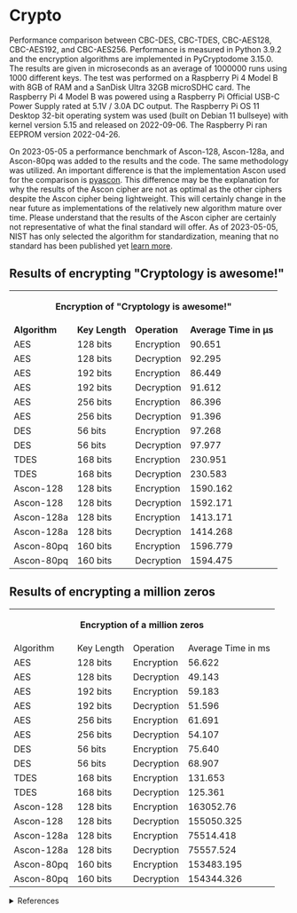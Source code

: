 # Crypto
Performance comparison between CBC-DES, CBC-TDES, CBC-AES128, CBC-AES192, and CBC-AES256.
Performance is measured in Python 3.9.2 and the encryption algorithms are implemented in PyCryptodome 3.15.0.
The results are given in microseconds as an average of 1000000 runs using 1000 different keys.
The test was performed on a Raspberry Pi 4 Model B with 8GB of RAM and a SanDisk Ultra 32GB microSDHC card.
The Raspberry Pi 4 Model B was powered using a Raspberry Pi Official USB-C Power Supply rated at 5.1V / 3.0A DC output.
The Raspberry Pi OS 11 Desktop 32-bit operating system was used (built on Debian 11 bullseye) with kernel version 5.15 and released on 2022-09-06.
The Raspberry Pi ran EEPROM version 2022-04-26.

On 2023-05-05 a performance benchmark of Ascon-128, Ascon-128a, and Ascon-80pq was added to the results and the code. The same methodology was utilized.
An important difference is that the implementation Ascon used for the comparison is [pyascon](https://github.com/meichlseder/pyascon).
This difference may be the explanation for why the results of the Ascon cipher are not as optimal as the other ciphers despite the Ascon cipher being lightweight.
This will certainly change in the near future as implementations of the relatively new algorithm mature over time.
Please understand that the results of the Ascon cipher are certainly not representative of what the final standard will offer.
As of 2023-05-05, NIST has only selected the algorithm for standardization, meaning that no standard has been published yet [learn more](https://csrc.nist.gov/News/2023/lightweight-cryptography-nist-selects-ascon).

## Results of encrypting "Cryptology is awesome!"
<table>
    <tr>
        <td colspan="4"><b><p align="center">Encryption of "Cryptology is awesome!"</p></b></td>
    </tr>
    <tr>
        <td><b>Algorithm</b></td>
        <td><b>Key Length</b></td>
        <td><b>Operation</b></td>
        <td><b>Average Time in μs</b></td>
    </tr>
    <tr>
        <td>AES</td>
        <td>128 bits</td>
        <td>Encryption</td>
        <td>90.651</td>
    </tr>
    <tr>
        <td>AES</td>
        <td>128 bits</td>
        <td>Decryption</td>
        <td>92.295</td>
    </tr>
    <tr>
        <td>AES</td>
        <td>192 bits</td>
        <td>Encryption</td>
        <td>86.449</td>
    </tr>
    <tr>
        <td>AES</td>
        <td>192 bits</td>
        <td>Decryption</td>
        <td>91.612</td>
    </tr>
    <tr>
        <td>AES</td>
        <td>256 bits</td>
        <td>Encryption</td>
        <td>86.396</td>
    </tr>
    <tr>
        <td>AES</td>
        <td>256 bits</td>
        <td>Decryption</td>
        <td>91.396</td>
    </tr>
    <tr>
        <td>DES</td>
        <td>56 bits</td>
        <td>Encryption</td>
        <td>97.268</td>
    </tr>
    <tr>
        <td>DES</td>
        <td>56 bits</td>
        <td>Decryption</td>
        <td>97.977</td>
    </tr>
    <tr>
        <td>TDES</td>
        <td>168 bits</td>
        <td>Encryption</td>
        <td>230.951</td>
    </tr>
    <tr>
        <td>TDES</td>
        <td>168 bits</td>
        <td>Decryption</td>
        <td>230.583</td>
    </tr>
    <tr>
        <td>Ascon-128</td>
        <td>128 bits</td>
        <td>Encryption</td>
        <td>1590.162</td>
    </tr>
    <tr>
        <td>Ascon-128</td>
        <td>128 bits</td>
        <td>Decryption</td>
        <td>1592.171</td>
    </tr>
    <tr>
        <td>Ascon-128a</td>
        <td>128 bits</td>
        <td>Encryption</td>
        <td>1413.171</td>
    </tr>
    <tr>
        <td>Ascon-128a</td>
        <td>128 bits</td>
        <td>Decryption</td>
        <td>1414.268</td>
    </tr>
    <tr>
        <td>Ascon-80pq</td>
        <td>160 bits</td>
        <td>Encryption</td>
        <td>1596.779</td>
    </tr>
    <tr>
        <td>Ascon-80pq</td>
        <td>160 bits</td>
        <td>Decryption</td>
        <td>1594.475</td>
    </tr>
</table>

## Results of encrypting a million zeros
<table>
    <tr>
        <td colspan="4"><b><p align="center">Encryption of a million zeros</p></b></td>
    </tr>
    <tr>
        <td>Algorithm</td>
        <td>Key Length</td>
        <td>Operation</td>
        <td>Average Time in ms</td>
    </tr>
    <tr>
        <td>AES</td>
        <td>128 bits</td>
        <td>Encryption</td>
        <td>56.622</td>
    </tr>
    <tr>
        <td>AES</td>
        <td>128 bits</td>
        <td>Decryption</td>
        <td>49.143</td>
    </tr>
    <tr>
        <td>AES</td>
        <td>192 bits</td>
        <td>Encryption</td>
        <td>59.183</td>
    </tr>
    <tr>
        <td>AES</td>
        <td>192 bits</td>
        <td>Decryption</td>
        <td>51.596</td>
    </tr>
    <tr>
        <td>AES</td>
        <td>256 bits</td>
        <td>Encryption</td>
        <td>61.691</td>
    </tr>
    <tr>
        <td>AES</td>
        <td>256 bits</td>
        <td>Decryption</td>
        <td>54.107</td>
    </tr>
    <tr>
        <td>DES</td>
        <td>56 bits</td>
        <td>Encryption</td>
        <td>75.640</td>
    </tr>
    <tr>
        <td>DES</td>
        <td>56 bits</td>
        <td>Decryption</td>
        <td>68.907</td>
    </tr>
    <tr>
        <td>TDES</td>
        <td>168 bits</td>
        <td>Encryption</td>
        <td>131.653</td>
    </tr>
    <tr>
        <td>TDES</td>
        <td>168 bits</td>
        <td>Decryption</td>
        <td>125.361</td>
    </tr>
        <tr>
        <td>Ascon-128</td>
        <td>128 bits</td>
        <td>Encryption</td>
        <td>163052.76</td>
    </tr>
    <tr>
        <td>Ascon-128</td>
        <td>128 bits</td>
        <td>Decryption</td>
        <td>155050.325</td>
    </tr>
    <tr>
        <td>Ascon-128a</td>
        <td>128 bits</td>
        <td>Encryption</td>
        <td>75514.418</td>
    </tr>
    <tr>
        <td>Ascon-128a</td>
        <td>128 bits</td>
        <td>Decryption</td>
        <td>75557.524</td>
    </tr>
    <tr>
        <td>Ascon-80pq</td>
        <td>160 bits</td>
        <td>Encryption</td>
        <td>153483.195</td>
    </tr>
    <tr>
        <td>Ascon-80pq</td>
        <td>160 bits</td>
        <td>Decryption</td>
        <td>154344.326</td>
    </tr>
</table>

<details><summary>References</summary>

- Python 3.9.2: https://www.python.org/downloads/release/python-392
- PyCryptodome 3.15.0: https://pycryptodome.readthedocs.io/en/latest
- AES: https://www.nist.gov/publications/advanced-encryption-standard-aes
- DES: https://csrc.nist.gov/publications/detail/fips/46/3/archive/1999-10-25
- TDES: https://csrc.nist.gov/publications/detail/sp/800-67/rev-1/archive/2012-01-23
- CVE-2016-2183: https://nvd.nist.gov/vuln/detail/CVE-2016-2183
- Block Cipher Modes of Operation: https://csrc.nist.gov/publications/detail/sp/800-38a/final
- Raspberry Pi 4: https://www.raspberrypi.com/products/raspberry-pi-4-model-b/specifications
- Raspberry Pi PSU: https://www.raspberrypi.com/products/type-c-power-supply
- SanDisk microSD: https://www.westerndigital.com/en-se/products/memory-cards/sandisk-ultra-uhs-i-microsd
- Raspberry Pi OS (2022-09-06): https://www.raspberrypi.com/software/operating-systems/#raspberry-pi-os-32-bit
- Raspberry Pi EEPROM 2022-04-26: https://github.com/raspberrypi/rpi-eeprom/releases/tag/v2022.04.26-138a1
- Lightweight Cryptography Standardization Process - NIST Selects Ascon: https://csrc.nist.gov/News/2023/lightweight-cryptography-nist-selects-ascon
</details>
